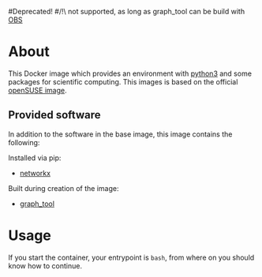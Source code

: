 #Deprecated!
#/!\ not supported, as long as graph_tool can be build with [OBS](https://build.opensuse.org/package/show/home:bsijoh/python3-graph_tool)

# About

This Docker image which provides an environment with [python3](https://www.python.org/) and some packages for scientific computing.
This images is based on the official [openSUSE image](https://hub.docker.com/_/opensuse/).

## Provided software
In addition to the software in the base image, this image contains the following:

Installed via pip:

* [networkx](https://networkx.github.io)

Built during creation of the image:

* [graph_tool](https://graph-tool.skewed.de/)


#  Usage

If you start the container, your entrypoint is ```bash```, from where on you should know how to continue.